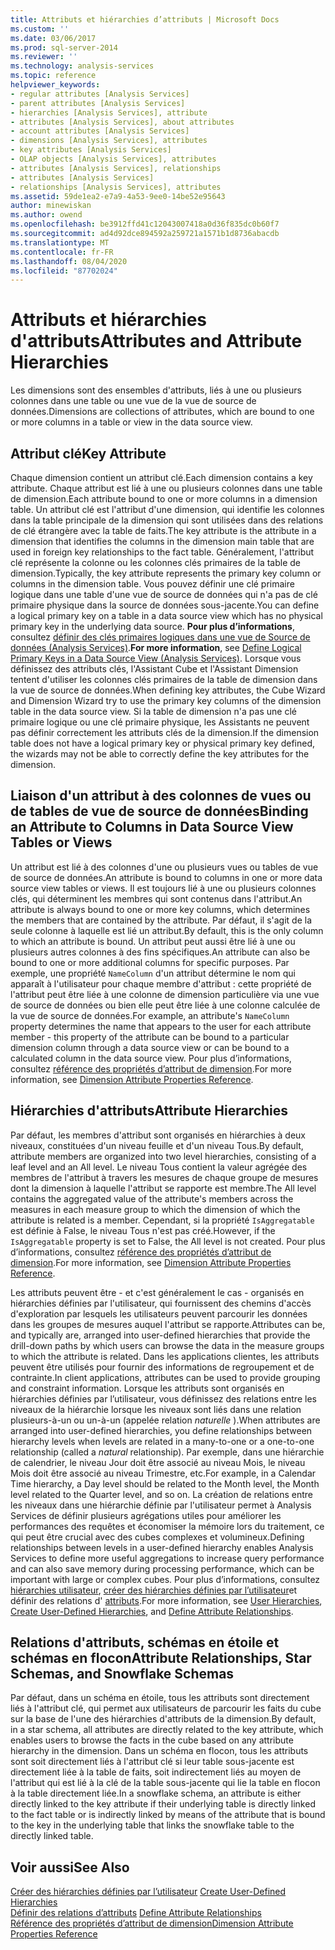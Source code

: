 ```yaml
---
title: Attributs et hiérarchies d’attributs | Microsoft Docs
ms.custom: ''
ms.date: 03/06/2017
ms.prod: sql-server-2014
ms.reviewer: ''
ms.technology: analysis-services
ms.topic: reference
helpviewer_keywords:
- regular attributes [Analysis Services]
- parent attributes [Analysis Services]
- hierarchies [Analysis Services], attribute
- attributes [Analysis Services], about attributes
- account attributes [Analysis Services]
- dimensions [Analysis Services], attributes
- key attributes [Analysis Services]
- OLAP objects [Analysis Services], attributes
- attributes [Analysis Services], relationships
- attributes [Analysis Services]
- relationships [Analysis Services], attributes
ms.assetid: 59de1ea2-e7a9-4a53-9ee0-14be52e95643
author: minewiskan
ms.author: owend
ms.openlocfilehash: be3912ffd41c12043007418a0d36f835dc0b60f7
ms.sourcegitcommit: ad4d92dce894592a259721a1571b1d8736abacdb
ms.translationtype: MT
ms.contentlocale: fr-FR
ms.lasthandoff: 08/04/2020
ms.locfileid: "87702024"
---
```

# <a name="attributes-and-attribute-hierarchies"></a><span data-ttu-id="1bc39-102">Attributs et hiérarchies d'attributs</span><span class="sxs-lookup"><span data-stu-id="1bc39-102">Attributes and Attribute Hierarchies</span></span>
  <span data-ttu-id="1bc39-103">Les dimensions sont des ensembles d'attributs, liés à une ou plusieurs colonnes dans une table ou une vue de la vue de source de données.</span><span class="sxs-lookup"><span data-stu-id="1bc39-103">Dimensions are collections of attributes, which are bound to one or more columns in a table or view in the data source view.</span></span>  
  
## <a name="key-attribute"></a><span data-ttu-id="1bc39-104">Attribut clé</span><span class="sxs-lookup"><span data-stu-id="1bc39-104">Key Attribute</span></span>  
 <span data-ttu-id="1bc39-105">Chaque dimension contient un attribut clé.</span><span class="sxs-lookup"><span data-stu-id="1bc39-105">Each dimension contains a key attribute.</span></span> <span data-ttu-id="1bc39-106">Chaque attribut est lié à une ou plusieurs colonnes dans une table de dimension.</span><span class="sxs-lookup"><span data-stu-id="1bc39-106">Each attribute bound to one or more columns in a dimension table.</span></span> <span data-ttu-id="1bc39-107">Un attribut clé est l'attribut d'une dimension, qui identifie les colonnes dans la table principale de la dimension qui sont utilisées dans des relations de clé étrangère avec la table de faits.</span><span class="sxs-lookup"><span data-stu-id="1bc39-107">The key attribute is the attribute in a dimension that identifies the columns in the dimension main table that are used in foreign key relationships to the fact table.</span></span> <span data-ttu-id="1bc39-108">Généralement, l'attribut clé représente la colonne ou les colonnes clés primaires de la table de dimension.</span><span class="sxs-lookup"><span data-stu-id="1bc39-108">Typically, the key attribute represents the primary key column or columns in the dimension table.</span></span> <span data-ttu-id="1bc39-109">Vous pouvez définir une clé primaire logique dans une table d'une vue de source de données qui n'a pas de clé primaire physique dans la source de données sous-jacente.</span><span class="sxs-lookup"><span data-stu-id="1bc39-109">You can define a logical primary key on a table in a data source view which has no physical primary key in the underlying data source.</span></span> <span data-ttu-id="1bc39-110">**Pour plus d’informations**, consultez [définir des clés primaires logiques dans une vue de Source de données &#40;Analysis Services&#41;](../multidimensional-models/define-logical-primary-keys-in-a-data-source-view-analysis-services.md).</span><span class="sxs-lookup"><span data-stu-id="1bc39-110">**For more information**, see [Define Logical Primary Keys in a Data Source View &#40;Analysis Services&#41;](../multidimensional-models/define-logical-primary-keys-in-a-data-source-view-analysis-services.md).</span></span> <span data-ttu-id="1bc39-111">Lorsque vous définissez des attributs clés, l'Assistant Cube et l'Assistant Dimension tentent d'utiliser les colonnes clés primaires de la table de dimension dans la vue de source de données.</span><span class="sxs-lookup"><span data-stu-id="1bc39-111">When defining key attributes, the Cube Wizard and Dimension Wizard try to use the primary key columns of the dimension table in the data source view.</span></span> <span data-ttu-id="1bc39-112">Si la table de dimension n'a pas une clé primaire logique ou une clé primaire physique, les Assistants ne peuvent pas définir correctement les attributs clés de la dimension.</span><span class="sxs-lookup"><span data-stu-id="1bc39-112">If the dimension table does not have a logical primary key or physical primary key defined, the wizards may not be able to correctly define the key attributes for the dimension.</span></span>  
  
## <a name="binding-an-attribute-to-columns-in-data-source-view-tables-or-views"></a><span data-ttu-id="1bc39-113">Liaison d'un attribut à des colonnes de vues ou de tables de vue de source de données</span><span class="sxs-lookup"><span data-stu-id="1bc39-113">Binding an Attribute to Columns in Data Source View Tables or Views</span></span>  
 <span data-ttu-id="1bc39-114">Un attribut est lié à des colonnes d'une ou plusieurs vues ou tables de vue de source de données.</span><span class="sxs-lookup"><span data-stu-id="1bc39-114">An attribute is bound to columns in one or more data source view tables or views.</span></span> <span data-ttu-id="1bc39-115">Il est toujours lié à une ou plusieurs colonnes clés, qui déterminent les membres qui sont contenus dans l'attribut.</span><span class="sxs-lookup"><span data-stu-id="1bc39-115">An attribute is always bound to one or more key columns, which determines the members that are contained by the attribute.</span></span> <span data-ttu-id="1bc39-116">Par défaut, il s'agit de la seule colonne à laquelle est lié un attribut.</span><span class="sxs-lookup"><span data-stu-id="1bc39-116">By default, this is the only column to which an attribute is bound.</span></span> <span data-ttu-id="1bc39-117">Un attribut peut aussi être lié à une ou plusieurs autres colonnes à des fins spécifiques.</span><span class="sxs-lookup"><span data-stu-id="1bc39-117">An attribute can also be bound to one or more additional columns for specific purposes.</span></span> <span data-ttu-id="1bc39-118">Par exemple, une propriété `NameColumn` d'un attribut détermine le nom qui apparaît à l'utilisateur pour chaque membre d'attribut : cette propriété de l'attribut peut être liée à une colonne de dimension particulière via une vue de source de données ou bien elle peut être liée à une colonne calculée de la vue de source de données.</span><span class="sxs-lookup"><span data-stu-id="1bc39-118">For example, an attribute's `NameColumn` property determines the name that appears to the user for each attribute member - this property of the attribute can be bound to a particular dimension column through a data source view or can be bound to a calculated column in the data source view.</span></span> <span data-ttu-id="1bc39-119">Pour plus d’informations, consultez [référence des propriétés d’attribut de dimension](../multidimensional-models/dimension-attribute-properties-reference.md).</span><span class="sxs-lookup"><span data-stu-id="1bc39-119">For more information, see [Dimension Attribute Properties Reference](../multidimensional-models/dimension-attribute-properties-reference.md).</span></span>  
  
## <a name="attribute-hierarchies"></a><span data-ttu-id="1bc39-120">Hiérarchies d'attributs</span><span class="sxs-lookup"><span data-stu-id="1bc39-120">Attribute Hierarchies</span></span>  
 <span data-ttu-id="1bc39-121">Par défaut, les membres d'attribut sont organisés en hiérarchies à deux niveaux, constituées d'un niveau feuille et d'un niveau Tous.</span><span class="sxs-lookup"><span data-stu-id="1bc39-121">By default, attribute members are organized into two level hierarchies, consisting of a leaf level and an All level.</span></span> <span data-ttu-id="1bc39-122">Le niveau Tous contient la valeur agrégée des membres de l'attribut à travers les mesures de chaque groupe de mesures dont la dimension à laquelle l'attribut se rapporte est membre.</span><span class="sxs-lookup"><span data-stu-id="1bc39-122">The All level contains the aggregated value of the attribute's members across the measures in each measure group to which the dimension of which the attribute is related is a member.</span></span> <span data-ttu-id="1bc39-123">Cependant, si la propriété `IsAggregatable` est définie à False, le niveau Tous n'est pas créé.</span><span class="sxs-lookup"><span data-stu-id="1bc39-123">However, if the `IsAggregatable` property is set to False, the All level is not created.</span></span> <span data-ttu-id="1bc39-124">Pour plus d’informations, consultez [référence des propriétés d’attribut de dimension](../multidimensional-models/dimension-attribute-properties-reference.md).</span><span class="sxs-lookup"><span data-stu-id="1bc39-124">For more information, see [Dimension Attribute Properties Reference](../multidimensional-models/dimension-attribute-properties-reference.md).</span></span>  
  
 <span data-ttu-id="1bc39-125">Les attributs peuvent être - et c'est généralement le cas - organisés en hiérarchies définies par l'utilisateur, qui fournissent des chemins d'accès d'exploration par lesquels les utilisateurs peuvent parcourir les données dans les groupes de mesures auquel l'attribut se rapporte.</span><span class="sxs-lookup"><span data-stu-id="1bc39-125">Attributes can be, and typically are, arranged into user-defined hierarchies that provide the drill-down paths by which users can browse the data in the measure groups to which the attribute is related.</span></span> <span data-ttu-id="1bc39-126">Dans les applications clientes, les attributs peuvent être utilisés pour fournir des informations de regroupement et de contrainte.</span><span class="sxs-lookup"><span data-stu-id="1bc39-126">In client applications, attributes can be used to provide grouping and constraint information.</span></span> <span data-ttu-id="1bc39-127">Lorsque les attributs sont organisés en hiérarchies définies par l’utilisateur, vous définissez des relations entre les niveaux de la hiérarchie lorsque les niveaux sont liés dans une relation plusieurs-à-un ou un-à-un (appelée relation *naturelle* ).</span><span class="sxs-lookup"><span data-stu-id="1bc39-127">When attributes are arranged into user-defined hierarchies, you define relationships between hierarchy levels when levels are related in a many-to-one or a one-to-one relationship (called a *natural* relationship).</span></span> <span data-ttu-id="1bc39-128">Par exemple, dans une hiérarchie de calendrier, le niveau Jour doit être associé au niveau Mois, le niveau Mois doit être associé au niveau Trimestre, etc.</span><span class="sxs-lookup"><span data-stu-id="1bc39-128">For example, in a Calendar Time hierarchy, a Day level should be related to the Month level, the Month level related to the Quarter level, and so on.</span></span> <span data-ttu-id="1bc39-129">La création de relations entre les niveaux dans une hiérarchie définie par l'utilisateur permet à Analysis Services de définir plusieurs agrégations utiles pour améliorer les performances des requêtes et économiser la mémoire lors du traitement, ce qui peut être crucial avec des cubes complexes et volumineux.</span><span class="sxs-lookup"><span data-stu-id="1bc39-129">Defining relationships between levels in a user-defined hierarchy enables Analysis Services to define more useful aggregations to increase query performance and can also save memory during processing performance, which can be important with large or complex cubes.</span></span> <span data-ttu-id="1bc39-130">Pour plus d’informations, consultez [hiérarchies utilisateur](user-hierarchies.md), [créer des hiérarchies définies par l’utilisateur](../multidimensional-models/user-defined-hierarchies-create.md)et définir des relations d' [attributs](../multidimensional-models/attribute-relationships-define.md).</span><span class="sxs-lookup"><span data-stu-id="1bc39-130">For more information, see [User Hierarchies](user-hierarchies.md), [Create User-Defined Hierarchies](../multidimensional-models/user-defined-hierarchies-create.md), and [Define Attribute Relationships](../multidimensional-models/attribute-relationships-define.md).</span></span>  
  
## <a name="attribute-relationships-star-schemas-and-snowflake-schemas"></a><span data-ttu-id="1bc39-131">Relations d'attributs, schémas en étoile et schémas en flocon</span><span class="sxs-lookup"><span data-stu-id="1bc39-131">Attribute Relationships, Star Schemas, and Snowflake Schemas</span></span>  
 <span data-ttu-id="1bc39-132">Par défaut, dans un schéma en étoile, tous les attributs sont directement liés à l'attribut clé, qui permet aux utilisateurs de parcourir les faits du cube sur la base de l'une des hiérarchies d'attributs de la dimension.</span><span class="sxs-lookup"><span data-stu-id="1bc39-132">By default, in a star schema, all attributes are directly related to the key attribute, which enables users to browse the facts in the cube based on any attribute hierarchy in the dimension.</span></span> <span data-ttu-id="1bc39-133">Dans un schéma en flocon, tous les attributs sont soit directement liés à l'attribut clé si leur table sous-jacente est directement liée à la table de faits, soit indirectement liés au moyen de l'attribut qui est lié à la clé de la table sous-jacente qui lie la table en flocon à la table directement liée.</span><span class="sxs-lookup"><span data-stu-id="1bc39-133">In a snowflake schema, an attribute is either directly linked to the key attribute if their underlying table is directly linked to the fact table or is indirectly linked by means of the attribute that is bound to the key in the underlying table that links the snowflake table to the directly linked table.</span></span>  
  
## <a name="see-also"></a><span data-ttu-id="1bc39-134">Voir aussi</span><span class="sxs-lookup"><span data-stu-id="1bc39-134">See Also</span></span>  
 <span data-ttu-id="1bc39-135">[Créer des hiérarchies définies par l’utilisateur](../multidimensional-models/user-defined-hierarchies-create.md) </span><span class="sxs-lookup"><span data-stu-id="1bc39-135">[Create User-Defined Hierarchies](../multidimensional-models/user-defined-hierarchies-create.md) </span></span>  
 <span data-ttu-id="1bc39-136">[Définir des relations d’attributs](../multidimensional-models/attribute-relationships-define.md) </span><span class="sxs-lookup"><span data-stu-id="1bc39-136">[Define Attribute Relationships](../multidimensional-models/attribute-relationships-define.md) </span></span>  
 [<span data-ttu-id="1bc39-137">Référence des propriétés d’attribut de dimension</span><span class="sxs-lookup"><span data-stu-id="1bc39-137">Dimension Attribute Properties Reference</span></span>](../multidimensional-models/dimension-attribute-properties-reference.md)  
  
  

